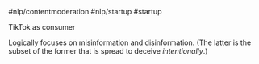 #nlp/contentmoderation
#nlp/startup 
#startup 

TikTok as consumer 

Logically focuses on misinformation and disinformation. (The latter is the subset of the former that is spread to deceive _intentionally_.)